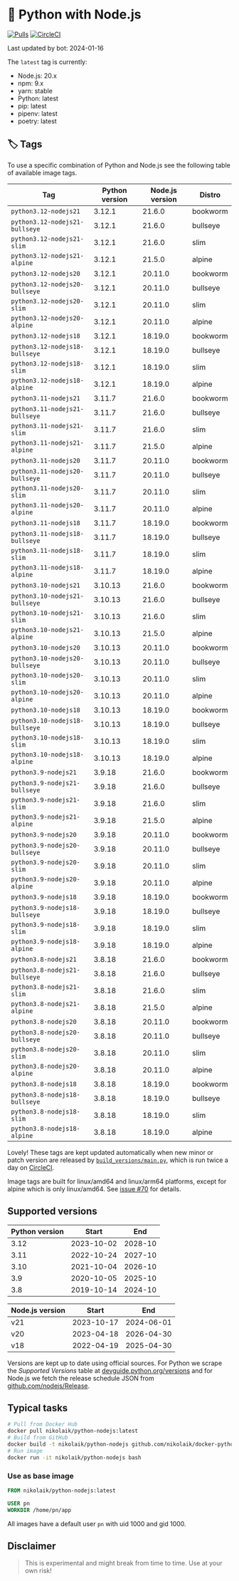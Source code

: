 # 🐳 Python with Node.js

[![Pulls](https://img.shields.io/docker/pulls/nikolaik/python-nodejs.svg?style=flat-square)](https://hub.docker.com/r/nikolaik/python-nodejs/)
[![CircleCI](https://img.shields.io/circleci/project/github/nikolaik/docker-python-nodejs.svg?style=flat-square)](https://circleci.com/gh/nikolaik/docker-python-nodejs)

Last updated by bot: 2024-01-16

The `latest` tag is currently:

- Node.js: 20.x
- npm: 9.x
- yarn: stable
- Python: latest
- pip: latest
- pipenv: latest
- poetry: latest

## 🏷 Tags

To use a specific combination of Python and Node.js see the following table of available image tags.

<!-- TAGS_START -->

Tag | Python version | Node.js version | Distro
--- | --- | --- | ---
`python3.12-nodejs21` | 3.12.1 | 21.6.0 | bookworm
`python3.12-nodejs21-bullseye` | 3.12.1 | 21.6.0 | bullseye
`python3.12-nodejs21-slim` | 3.12.1 | 21.6.0 | slim
`python3.12-nodejs21-alpine` | 3.12.1 | 21.5.0 | alpine
`python3.12-nodejs20` | 3.12.1 | 20.11.0 | bookworm
`python3.12-nodejs20-bullseye` | 3.12.1 | 20.11.0 | bullseye
`python3.12-nodejs20-slim` | 3.12.1 | 20.11.0 | slim
`python3.12-nodejs20-alpine` | 3.12.1 | 20.11.0 | alpine
`python3.12-nodejs18` | 3.12.1 | 18.19.0 | bookworm
`python3.12-nodejs18-bullseye` | 3.12.1 | 18.19.0 | bullseye
`python3.12-nodejs18-slim` | 3.12.1 | 18.19.0 | slim
`python3.12-nodejs18-alpine` | 3.12.1 | 18.19.0 | alpine
`python3.11-nodejs21` | 3.11.7 | 21.6.0 | bookworm
`python3.11-nodejs21-bullseye` | 3.11.7 | 21.6.0 | bullseye
`python3.11-nodejs21-slim` | 3.11.7 | 21.6.0 | slim
`python3.11-nodejs21-alpine` | 3.11.7 | 21.5.0 | alpine
`python3.11-nodejs20` | 3.11.7 | 20.11.0 | bookworm
`python3.11-nodejs20-bullseye` | 3.11.7 | 20.11.0 | bullseye
`python3.11-nodejs20-slim` | 3.11.7 | 20.11.0 | slim
`python3.11-nodejs20-alpine` | 3.11.7 | 20.11.0 | alpine
`python3.11-nodejs18` | 3.11.7 | 18.19.0 | bookworm
`python3.11-nodejs18-bullseye` | 3.11.7 | 18.19.0 | bullseye
`python3.11-nodejs18-slim` | 3.11.7 | 18.19.0 | slim
`python3.11-nodejs18-alpine` | 3.11.7 | 18.19.0 | alpine
`python3.10-nodejs21` | 3.10.13 | 21.6.0 | bookworm
`python3.10-nodejs21-bullseye` | 3.10.13 | 21.6.0 | bullseye
`python3.10-nodejs21-slim` | 3.10.13 | 21.6.0 | slim
`python3.10-nodejs21-alpine` | 3.10.13 | 21.5.0 | alpine
`python3.10-nodejs20` | 3.10.13 | 20.11.0 | bookworm
`python3.10-nodejs20-bullseye` | 3.10.13 | 20.11.0 | bullseye
`python3.10-nodejs20-slim` | 3.10.13 | 20.11.0 | slim
`python3.10-nodejs20-alpine` | 3.10.13 | 20.11.0 | alpine
`python3.10-nodejs18` | 3.10.13 | 18.19.0 | bookworm
`python3.10-nodejs18-bullseye` | 3.10.13 | 18.19.0 | bullseye
`python3.10-nodejs18-slim` | 3.10.13 | 18.19.0 | slim
`python3.10-nodejs18-alpine` | 3.10.13 | 18.19.0 | alpine
`python3.9-nodejs21` | 3.9.18 | 21.6.0 | bookworm
`python3.9-nodejs21-bullseye` | 3.9.18 | 21.6.0 | bullseye
`python3.9-nodejs21-slim` | 3.9.18 | 21.6.0 | slim
`python3.9-nodejs21-alpine` | 3.9.18 | 21.5.0 | alpine
`python3.9-nodejs20` | 3.9.18 | 20.11.0 | bookworm
`python3.9-nodejs20-bullseye` | 3.9.18 | 20.11.0 | bullseye
`python3.9-nodejs20-slim` | 3.9.18 | 20.11.0 | slim
`python3.9-nodejs20-alpine` | 3.9.18 | 20.11.0 | alpine
`python3.9-nodejs18` | 3.9.18 | 18.19.0 | bookworm
`python3.9-nodejs18-bullseye` | 3.9.18 | 18.19.0 | bullseye
`python3.9-nodejs18-slim` | 3.9.18 | 18.19.0 | slim
`python3.9-nodejs18-alpine` | 3.9.18 | 18.19.0 | alpine
`python3.8-nodejs21` | 3.8.18 | 21.6.0 | bookworm
`python3.8-nodejs21-bullseye` | 3.8.18 | 21.6.0 | bullseye
`python3.8-nodejs21-slim` | 3.8.18 | 21.6.0 | slim
`python3.8-nodejs21-alpine` | 3.8.18 | 21.5.0 | alpine
`python3.8-nodejs20` | 3.8.18 | 20.11.0 | bookworm
`python3.8-nodejs20-bullseye` | 3.8.18 | 20.11.0 | bullseye
`python3.8-nodejs20-slim` | 3.8.18 | 20.11.0 | slim
`python3.8-nodejs20-alpine` | 3.8.18 | 20.11.0 | alpine
`python3.8-nodejs18` | 3.8.18 | 18.19.0 | bookworm
`python3.8-nodejs18-bullseye` | 3.8.18 | 18.19.0 | bullseye
`python3.8-nodejs18-slim` | 3.8.18 | 18.19.0 | slim
`python3.8-nodejs18-alpine` | 3.8.18 | 18.19.0 | alpine

<!-- TAGS_END -->

Lovely! These tags are kept updated automatically when new minor or patch version are released by [`build_versions/main.py`](./build_versions/main.py), which is run twice a day on [CircleCI](https://circleci.com/gh/nikolaik/docker-python-nodejs).

Image tags are built for linux/amd64 and linux/arm64 platforms, except for alpine which is only linux/amd64. See [issue #70](https://github.com/nikolaik/docker-python-nodejs/issues/70) for details.

## Supported versions

<!-- SUPPORTED_VERSIONS_START -->

Python version | Start | End
--- | --- | ---
3.12 | 2023-10-02 | 2028-10
3.11 | 2022-10-24 | 2027-10
3.10 | 2021-10-04 | 2026-10
3.9 | 2020-10-05 | 2025-10
3.8 | 2019-10-14 | 2024-10

Node.js version | Start | End
--- | --- | ---
v21 | 2023-10-17 | 2024-06-01
v20 | 2023-04-18 | 2026-04-30
v18 | 2022-04-19 | 2025-04-30

<!-- SUPPORTED_VERSIONS_END -->

Versions are kept up to date using official sources. For Python we scrape the _Supported Versions_ table at [devguide.python.org/versions](https://devguide.python.org/versions/#supported-versions) and for Node.js we fetch the release schedule JSON from [github.com/nodejs/Release](https://github.com/nodejs/Release/blob/main/schedule.json).

## Typical tasks

```bash
# Pull from Docker Hub
docker pull nikolaik/python-nodejs:latest
# Build from GitHub
docker build -t nikolaik/python-nodejs github.com/nikolaik/docker-python-nodejs
# Run image
docker run -it nikolaik/python-nodejs bash
```

### Use as base image

```Dockerfile
FROM nikolaik/python-nodejs:latest

USER pn
WORKDIR /home/pn/app
```

All images have a default user `pn` with uid 1000 and gid 1000.

## Disclaimer

> This is experimental and might break from time to time. Use at your own risk!
